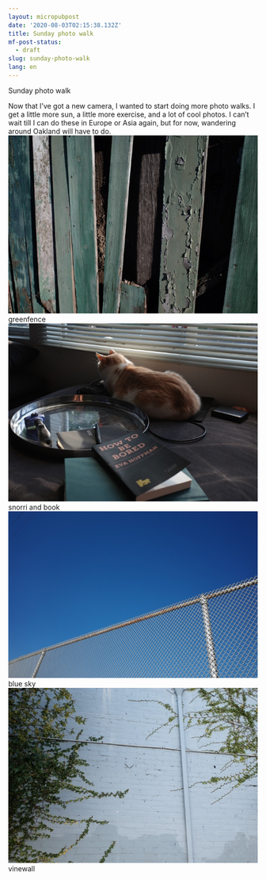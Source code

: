 ```yaml
---
layout: micropubpost
date: '2020-08-03T02:15:38.132Z'
title: Sunday photo walk
mf-post-status:
  - draft
slug: sunday-photo-walk
lang: en
---
```

Sunday photo walk

Now that I’ve got a new camera, I wanted to start doing more photo walks. I get a little more sun, a little more exercise, and a lot of cool photos. I can’t wait till I can do these in Europe or Asia again, but for now, wandering around Oakland will have to do.
![greenfence](/photos/greenfence.jpg) 
greenfence![snorri and book](/photos/bored.jpg) 
snorri and book![blue sky](/photos/fence.jpg) 
blue sky![vinewall](/photos/vinewall.jpg) 
vinewall
